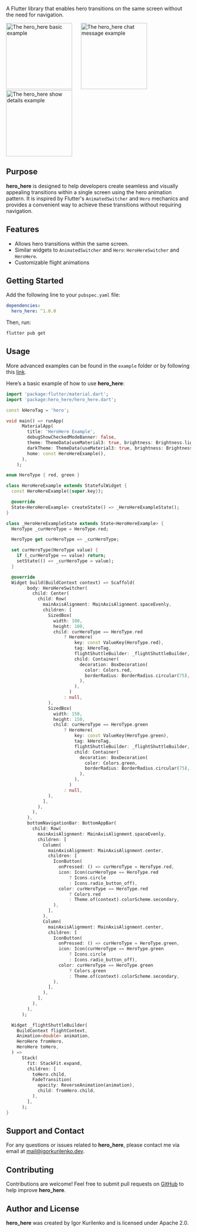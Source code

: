 A Flutter library that enables hero transitions on the same screen without the need for navigation.

<p>
  <img src="https://github.com/igorkurilenko/hero_here/blob/main/assets/hero_here_basic.gif?raw=true"
    alt="The hero_here basic example" width="180"/>
  &nbsp;&nbsp;&nbsp;&nbsp;
  <img src="https://github.com/igorkurilenko/hero_here/blob/main/assets/hero_here_chat_message.gif?raw=true"
   alt="The hero_here chat message example" width="180"/>
  <img src="https://github.com/igorkurilenko/hero_here/blob/main/assets/hero_here_show_details.gif?raw=true"
   alt="The hero_here show details example" width="180"/>
</p>

## Purpose

**hero_here** is designed to help developers create seamless and visually appealing transitions within a single screen using the hero animation pattern. It is inspired by Flutter's `AnimatedSwitcher` and `Hero` mechanics and provides a convenient way to achieve these transitions without requiring navigation.

## Features

- Allows hero transitions within the same screen.
- Similar widgets to `AnimatedSwitcher` and `Hero`: `HeroHereSwitcher` and `HeroHere`.
- Customizable flight animations

## Getting Started

Add the following line to your `pubspec.yaml` file:

```yaml
dependencies:
  hero_here: ^1.0.0
```

Then, run:

```bash
flutter pub get
```

## Usage

More advanced examples can be found in the `example` folder or by following this [link](https://github.com/igorkurilenko/hero_here/tree/main/example/lib).

Here’s a basic example of how to use **hero_here**:

```dart
import 'package:flutter/material.dart';
import 'package:hero_here/hero_here.dart';

const kHeroTag = 'hero';

void main() => runApp(
      MaterialApp(
        title: 'HeroHere Example',
        debugShowCheckedModeBanner: false,
        theme: ThemeData(useMaterial3: true, brightness: Brightness.light),
        darkTheme: ThemeData(useMaterial3: true, brightness: Brightness.dark),
        home: const HeroHereExample(),
      ),
    );

enum HeroType { red, green }

class HeroHereExample extends StatefulWidget {
  const HeroHereExample({super.key});

  @override
  State<HeroHereExample> createState() => _HeroHereExampleState();
}

class _HeroHereExampleState extends State<HeroHereExample> {
  HeroType _curHeroType = HeroType.red;

  HeroType get curHeroType => _curHeroType;

  set curHeroType(HeroType value) {
    if (_curHeroType == value) return;
    setState(() => _curHeroType = value);
  }

  @override
  Widget build(BuildContext context) => Scaffold(
        body: HeroHereSwitcher(
          child: Center(
            child: Row(
              mainAxisAlignment: MainAxisAlignment.spaceEvenly,
              children: [
                SizedBox(
                  width: 100,
                  height: 100,
                  child: curHeroType == HeroType.red
                      ? HeroHere(
                          key: const ValueKey(HeroType.red),
                          tag: kHeroTag,
                          flightShuttleBuilder: _flightShuttleBuilder,
                          child: Container(
                            decoration: BoxDecoration(
                              color: Colors.red,
                              borderRadius: BorderRadius.circular(75),
                            ),
                          ),
                        )
                      : null,
                ),
                SizedBox(
                  width: 150,
                  height: 150,
                  child: curHeroType == HeroType.green
                      ? HeroHere(
                          key: const ValueKey(HeroType.green),
                          tag: kHeroTag,
                          flightShuttleBuilder: _flightShuttleBuilder,
                          child: Container(
                            decoration: BoxDecoration(
                              color: Colors.green,
                              borderRadius: BorderRadius.circular(75),
                            ),
                          ),
                        )
                      : null,
                ),
              ],
            ),
          ),
        ),
        bottomNavigationBar: BottomAppBar(
          child: Row(
            mainAxisAlignment: MainAxisAlignment.spaceEvenly,
            children: [
              Column(
                mainAxisAlignment: MainAxisAlignment.center,
                children: [
                  IconButton(
                    onPressed: () => curHeroType = HeroType.red,
                    icon: Icon(curHeroType == HeroType.red
                        ? Icons.circle
                        : Icons.radio_button_off),
                    color: curHeroType == HeroType.red
                        ? Colors.red
                        : Theme.of(context).colorScheme.secondary,
                  ),
                ],
              ),
              Column(
                mainAxisAlignment: MainAxisAlignment.center,
                children: [
                  IconButton(
                    onPressed: () => curHeroType = HeroType.green,
                    icon: Icon(curHeroType == HeroType.green
                        ? Icons.circle
                        : Icons.radio_button_off),
                    color: curHeroType == HeroType.green
                        ? Colors.green
                        : Theme.of(context).colorScheme.secondary,
                  ),
                ],
              ),
            ],
          ),
        ),
      );

  Widget _flightShuttleBuilder(
    BuildContext flightContext,
    Animation<double> animation,
    HeroHere fromHero,
    HeroHere toHero,
  ) =>
      Stack(
        fit: StackFit.expand,
        children: [
          toHero.child,
          FadeTransition(
            opacity: ReverseAnimation(animation),
            child: fromHero.child,
          ),
        ],
      );
}
```

## Support and Contact

For any questions or issues related to **hero_here**, please contact me via email at [mail@igorkurilenko.dev](mailto:mail@igorkurilenko.dev).


## Contributing

Contributions are welcome! Feel free to submit pull requests on [GitHub](https://github.com/igorkurilenko/hero_here) to help improve **hero_here**.

## Author and License

**hero_here** was created by Igor Kurilenko and is licensed under Apache 2.0.
